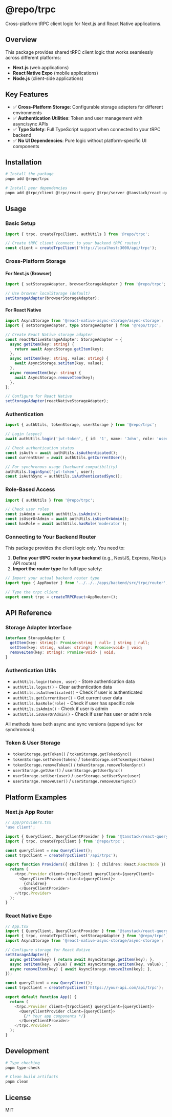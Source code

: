 # @repo/trpc

Cross-platform tRPC client logic for Next.js and React Native applications.

## Overview

This package provides shared tRPC client logic that works seamlessly across different platforms:
- **Next.js** (web applications)
- **React Native Expo** (mobile applications)
- **Node.js** (client-side applications)

## Key Features

- ✅ **Cross-Platform Storage**: Configurable storage adapters for different environments
- ✅ **Authentication Utilities**: Token and user management with async/sync APIs
- ✅ **Type Safety**: Full TypeScript support when connected to your tRPC backend
- ✅ **No UI Dependencies**: Pure logic without platform-specific UI components

## Installation

```bash
# Install the package
pnpm add @repo/trpc

# Install peer dependencies
pnpm add @trpc/client @trpc/react-query @trpc/server @tanstack/react-query react zod
```

## Usage

### Basic Setup

```typescript
import { trpc, createTrpcClient, authUtils } from '@repo/trpc';

// Create tRPC client (connect to your backend tRPC router)
const client = createTrpcClient('http://localhost:3000/api/trpc');
```

### Cross-Platform Storage

#### For Next.js (Browser)
```typescript
import { setStorageAdapter, browserStorageAdapter } from '@repo/trpc';

// Use browser localStorage (default)
setStorageAdapter(browserStorageAdapter);
```

#### For React Native
```typescript
import AsyncStorage from '@react-native-async-storage/async-storage';
import { setStorageAdapter, type StorageAdapter } from '@repo/trpc';

// Create React Native storage adapter
const reactNativeStorageAdapter: StorageAdapter = {
  async getItem(key: string) {
    return await AsyncStorage.getItem(key);
  },
  async setItem(key: string, value: string) {
    await AsyncStorage.setItem(key, value);
  },
  async removeItem(key: string) {
    await AsyncStorage.removeItem(key);
  },
};

// Configure for React Native
setStorageAdapter(reactNativeStorageAdapter);
```

### Authentication

```typescript
import { authUtils, tokenStorage, userStorage } from '@repo/trpc';

// Login (async)
await authUtils.login('jwt-token', { id: '1', name: 'John', role: 'user' });

// Check authentication status
const isAuth = await authUtils.isAuthenticated();
const currentUser = await authUtils.getCurrentUser();

// For synchronous usage (backward compatibility)
authUtils.loginSync('jwt-token', user);
const isAuthSync = authUtils.isAuthenticatedSync();
```

### Role-Based Access

```typescript
import { authUtils } from '@repo/trpc';

// Check user roles
const isAdmin = await authUtils.isAdmin();
const isUserOrAdmin = await authUtils.isUserOrAdmin();
const hasRole = await authUtils.hasRole('moderator');
```

### Connecting to Your Backend Router

This package provides the client logic only. You need to:

1. **Define your tRPC router in your backend** (e.g., NestJS, Express, Next.js API routes)
2. **Import the router type** for full type safety:

```typescript
// Import your actual backend router type
import type { AppRouter } from '../../../apps/backend/src/trpc/router';

// Type the trpc client
export const trpc = createTRPCReact<AppRouter>();
```

## API Reference

### Storage Adapter Interface

```typescript
interface StorageAdapter {
  getItem(key: string): Promise<string | null> | string | null;
  setItem(key: string, value: string): Promise<void> | void;
  removeItem(key: string): Promise<void> | void;
}
```

### Authentication Utils

- `authUtils.login(token, user)` - Store authentication data
- `authUtils.logout()` - Clear authentication data
- `authUtils.isAuthenticated()` - Check if user is authenticated
- `authUtils.getCurrentUser()` - Get current user data
- `authUtils.hasRole(role)` - Check if user has specific role
- `authUtils.isAdmin()` - Check if user is admin
- `authUtils.isUserOrAdmin()` - Check if user has user or admin role

All methods have both async and sync versions (append `Sync` for synchronous).

### Token & User Storage

- `tokenStorage.getToken()` / `tokenStorage.getTokenSync()`
- `tokenStorage.setToken(token)` / `tokenStorage.setTokenSync(token)`
- `tokenStorage.removeToken()` / `tokenStorage.removeTokenSync()`
- `userStorage.getUser()` / `userStorage.getUserSync()`
- `userStorage.setUser(user)` / `userStorage.setUserSync(user)`
- `userStorage.removeUser()` / `userStorage.removeUserSync()`

## Platform Examples

### Next.js App Router

```typescript
// app/providers.tsx
'use client';

import { QueryClient, QueryClientProvider } from '@tanstack/react-query';
import { trpc, createTrpcClient } from '@repo/trpc';

const queryClient = new QueryClient();
const trpcClient = createTrpcClient('/api/trpc');

export function Providers({ children }: { children: React.ReactNode }) {
  return (
    <trpc.Provider client={trpcClient} queryClient={queryClient}>
      <QueryClientProvider client={queryClient}>
        {children}
      </QueryClientProvider>
    </trpc.Provider>
  );
}
```

### React Native Expo

```typescript
// App.tsx
import { QueryClient, QueryClientProvider } from '@tanstack/react-query';
import { trpc, createTrpcClient, setStorageAdapter } from '@repo/trpc';
import AsyncStorage from '@react-native-async-storage/async-storage';

// Configure storage for React Native
setStorageAdapter({
  async getItem(key) { return await AsyncStorage.getItem(key); },
  async setItem(key, value) { await AsyncStorage.setItem(key, value); },
  async removeItem(key) { await AsyncStorage.removeItem(key); },
});

const queryClient = new QueryClient();
const trpcClient = createTrpcClient('https://your-api.com/api/trpc');

export default function App() {
  return (
    <trpc.Provider client={trpcClient} queryClient={queryClient}>
      <QueryClientProvider client={queryClient}>
        {/* Your app components */}
      </QueryClientProvider>
    </trpc.Provider>
  );
}
```

## Development

```bash
# Type checking
pnpm type-check

# Clean build artifacts
pnpm clean
```

## License

MIT 